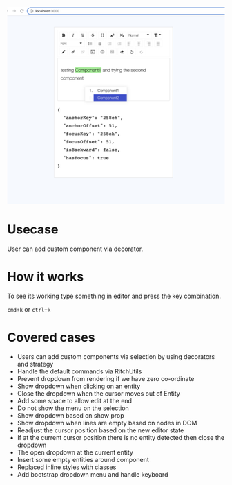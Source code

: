 ![alt text](example.png) 

# Usecase

User can add custom component via decorator.

# How it works
To see its working type something in editor and press the key combination.

`cmd+k` or `ctrl+k`

# Covered cases
- Users can add custom components via selection by using decorators and strategy
- Handle the default commands via RitchUtils
- Prevent dropdown from rendering if we have zero co-ordinate
- Show dropdown when clicking on an entity
- Close the dropdown when the cursor moves out of Entity
- Add some space to allow edit at the end
- Do not show the menu on the selection
- Show dropdown based on show prop
- Show dropdown when lines are empty based on nodes in DOM
- Readjust the cursor position based on the new editor state
- If at the current cursor position there is no entity detected then close the dropdown
- The open dropdown at the current entity
- Insert some empty entities around component
- Replaced inline styles with classes
- Add bootstrap dropdown menu and handle keyboard
